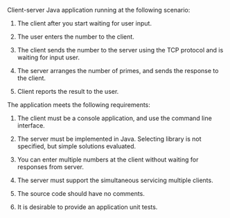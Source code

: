 Client-server Java application running at the following scenario:

1. The client after you start waiting for user input.

2. The user enters the number to the client.

3. The client sends the number to the server using the TCP protocol and is waiting for input user.

4. The server arranges the number of primes, and sends the response to the client.

5. Client reports the result to the user.


The application meets the following requirements:

1. The client must be a console application, and use the command line interface.

2. The server must be implemented in Java. Selecting library is not specified, but simple solutions evaluated.

3. You can enter multiple numbers at the client without waiting for responses from server.

4. The server must support the simultaneous servicing multiple clients.

5. The source code should have no comments.

6. It is desirable to provide an application unit tests.